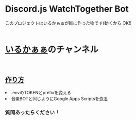 # Discord.js WatchTogether Bot

このプロジェクトはいるかぁぁが雑に作った物です(動くから OK!)
<br>
<br>

<h1><a href="https://www.youtube.com/channel/UCO_s3V8FHioTQRBvJB0wsOQ">いるかぁぁ</a>のチャンネル</h1>
<br>
<h2><a href="https://www.youtube.com/watch?v=iTGYSmn1Lkg">作り方</a></h2>
<li>.envのTOKENとprefixを変える</li>
<li>音楽BOTと同じようにGoogle Apps Scriptsを<a href="https://youtu.be/ycjxnssaVU8">作る</a></li>

<h3>質問あったらください！</h3>
<br>

